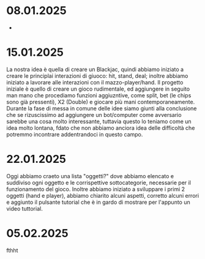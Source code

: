 # 08.01.2025 
 -
# 15.01.2025
 La nostra idea è quella di creare un Blackjac, quindi abbiamo iniziato a creare le principlai interazioni di giuoco: hit, stand, deal; inoltre abbiamo iniziato a lavorare alle interazioni con il mazzo-player/hand. Il progetto iniziale è quello di creare un gioco rudimentale, ed aggiungere in seguito man mano che procediamo funzioni aggiuzntive, come split, bet (le chips sono già pressenti), X2 (Double) e giocare più mani contemporaneamente. Durante la fase di messa in comune delle idee siamo giunti alla conclusione che se rizuscissimo ad aggiungere un  bot/computer come avversario sarebbe una cosa molto interessante, tuttavia questo lo teniamo come un idea molto lontana, fdato che non abbiamo anciora idea delle difficoltà che potremmo incontrare addentrandoci in questo  campo.
# 22.01.2025
 Oggi abbiamo craeto una lista "oggetti?" dove abbiamo elencato e suddiviso ogni oggetto e le corrispettive sottocategorie, necessarie per il funzionamento del gioco. Inoltre abbiamo iniziato a sviluppare i primi 2 oggetti (hand e player), abbiamo chiarito alcuni aspetti, corretto alcuni errori e aggiunto il pulsante tutorial che è in gardo di mostrare per l'appunto un  video tuttorial.
# 05.02.2025
 fthht